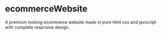 # ecommerceWebsite
A premium looking ecommerce website made in pure html css and javscript with complete respnsive design.
